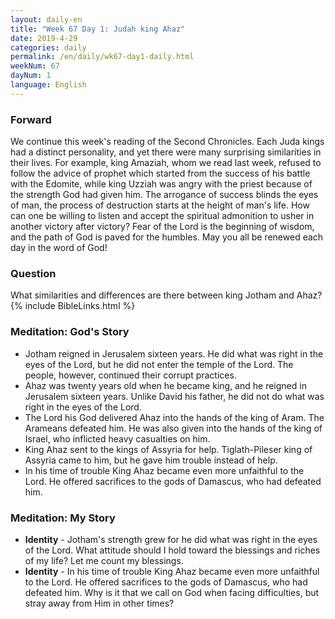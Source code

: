 ```yaml
---
layout: daily-en
title: "Week 67 Day 1: Judah king Ahaz"
date: 2019-4-29 
categories: daily
permalink: /en/daily/wk67-day1-daily.html
weekNum: 67
dayNum: 1
language: English
---
```

### Forward     
We continue this week's reading of the Second Chronicles.
Each Juda kings had a distinct personality, and yet there were many surprising similarities in their lives. For example, king Amaziah, whom we read last week, refused to follow the advice of prophet which started from the success of his battle with the Edomite, while king Uzziah was angry with the priest because of the strength God had given him. The arrogance of success blinds the eyes of man, the process of destruction starts at the height of man's life. How can one be willing to listen and accept the spiritual admonition to usher in another victory after victory? Fear of the Lord is the beginning of wisdom, and the path of God is paved for the humbles.
May you all be renewed each day in the word of God!
### Question     
What similarities and differences are there between king Jotham and Ahaz?
{% include BibleLinks.html %} 
### Meditation: God's Story   
+ Jotham reigned in Jerusalem sixteen years. He did what was right in the eyes of the Lord, but he did not enter the temple of the Lord. The people, however, continued their corrupt practices. 
+ Ahaz was twenty years old when he became king, and he reigned in Jerusalem sixteen years. Unlike David his father, he did not do what was right in the eyes of the Lord. 
+ The Lord his God delivered Ahaz into the hands of the king of Aram. The Arameans defeated him. He was also given into the hands of the king of Israel, who inflicted heavy casualties on him. 
+ King Ahaz sent to the kings of Assyria for help. Tiglath-Pileser king of Assyria came to him, but he gave him trouble instead of help. 
+ In his time of trouble King Ahaz became even more unfaithful to the Lord. He offered sacrifices to the gods of Damascus, who had defeated him. 
### Meditation: My Story   
+ **Identity** - Jotham's strength grew for he did what was right in the eyes of the Lord. What attitude should I hold toward the blessings and riches of my life? Let me count my blessings. 
+ **Identity** - In his time of trouble King Ahaz became even more unfaithful to the Lord. He offered sacrifices to the gods of Damascus, who had defeated him. Why is it that we call on God when facing difficulties, but stray away from Him in other times? 
